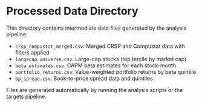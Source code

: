 # Processed Data Directory

This directory contains intermediate data files generated by the analysis pipeline:

- `crsp_compustat_merged.csv`: Merged CRSP and Compustat data with filters applied
- `largecap_universe.csv`: Large-cap stocks (top tercile by market cap)
- `beta_estimates.csv`: CAPM beta estimates for each stock-month
- `portfolio_returns.csv`: Value-weighted portfolio returns by beta quintile
- `bp_spread.csv`: Book-to-price spread data and quintiles

Files are generated automatically by running the analysis scripts or the targets pipeline.
